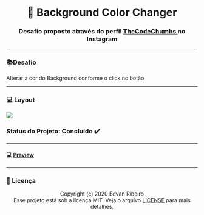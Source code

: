<h1 align = "center" >
&#128307  Background Color Changer
</h1>

<h3 align ="center"> Desafio proposto através do perfil <a href="https://www.instagram.com/p/B-Zh8fmAAMA/?igshid=17f7wwaulw52l" target="_blanck"> TheCodeChumbs </a> no Instagram </h3>

------

###  :books:Desafio 
Alterar a cor do Background conforme o click no botão.

------

### :computer: Layout

<img src="https://github.com/ejunior01/Background_Color_Changer/blob/master/design/layout.png?raw=true">

### Status do Projeto: Concluído :heavy_check_mark:

------
#### :computer: [Preview](https://ejunior01.github.io/projetos_by_TheCodeChumbs/desafio_background_Color_Changer/)
------

### :pencil: Licença

<p align="center">
	Copyright (c) 2020 Edvan Ribeiro
    <br/>
    Esse projeto está sob a licença MIT. Veja o arquivo <a href="https://github.com/ejunior01/projetos_by_TheCodeChumbs/blob/master/LICENSE">LICENSE</a> para mais detalhes.
</p>
